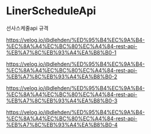# LinerScheduleApi
선사스케줄api 규격

https://velog.io/@dlehden/%ED%95%B4%EC%9A%B4-%EC%8A%A4%EC%BC%80%EC%A4%84-rest-api-%EB%A7%8C%EB%93%A4%EA%B8%B0-1

https://velog.io/@dlehden/%ED%95%B4%EC%9A%B4-%EC%8A%A4%EC%BC%80%EC%A4%84-rest-api-%EB%A7%8C%EB%93%A4%EA%B8%B0-2

https://velog.io/@dlehden/%ED%95%B4%EC%9A%B4-%EC%8A%A4%EC%BC%80%EC%A4%84-rest-api-%EB%A7%8C%EB%93%A4%EA%B8%B0-3

https://velog.io/@dlehden/%ED%95%B4%EC%9A%B4-%EC%8A%A4%EC%BC%80%EC%A4%84-rest-api-%EB%A7%8C%EB%93%A4%EA%B8%B0-4
